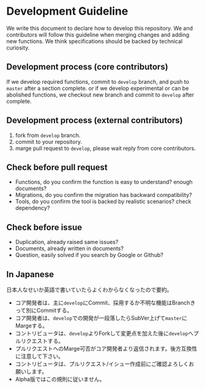 Development Guideline
====
We write this document to declare how to develop this repository.
We and contributors will follow this guideline when merging changes and adding new functions.
We think specifications should be backed by technical curiosity.

Development process (core contributors)
----
If we develop required functions, commit to `develop` branch, and push to `master` after a section complete.
or if we develop experimental or can be abolished functions,
we checkout new branch and commit to `develop` after complete.

Development process (external contributors)
----
1. fork from `develop` branch.
2. commit to your repository.
3. marge pull request to `develop`, please wait reply from core contributors.

Check before pull request
----
* Functions, do you confirm the function is easy to understand? enough documents?
* Migrations, do you confirm the migration has backward compatibility?
* Tools, do you confirm the tool is backed by realistic scenarios? check dependency?

Check before issue
----
* Duplication, already raised same issues?
* Documents, already written in documents?
* Question, easily solved if you search by Google or Github?

In Japanese
----
日本人なせいか英語で書いていたらよくわからなくなったので要約。
* コア開発者は、主に`develop`にCommit、採用するか不明な機能はBranchきって別にCommitする。
* コア開発者は、`develop`での開発が一段落したらSubVer上げて`master`にMargeする。
* コントリビュータは、`develop`よりForkして変更点を加えた後に`develop`へプルリクエストする。
* プルリクエストへのMarge可否がコア開発者より返信されます。後方互換性に注意して下さい。
* コントリビュータは、プルリクエスト/イシュー作成前にご確認よろしくお願いします。
* Alpha版ではこの規則に従いません。